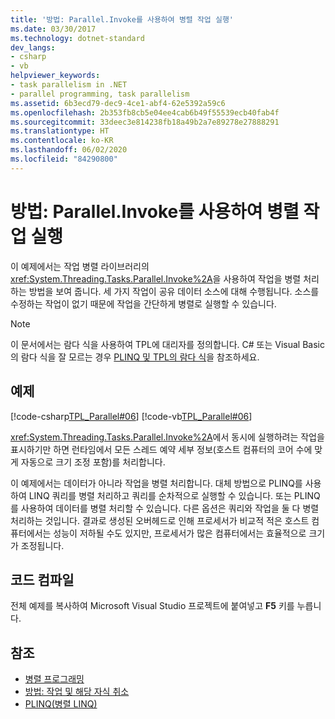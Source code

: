 ```yaml
---
title: '방법: Parallel.Invoke를 사용하여 병렬 작업 실행'
ms.date: 03/30/2017
ms.technology: dotnet-standard
dev_langs:
- csharp
- vb
helpviewer_keywords:
- task parallelism in .NET
- parallel programming, task parallelism
ms.assetid: 6b3ecd79-dec9-4ce1-abf4-62e5392a59c6
ms.openlocfilehash: 2b353fb8cb5e04ee4cab6b49f55539ecb40fab4f
ms.sourcegitcommit: 33deec3e814238fb18a49b2a7e89278e27888291
ms.translationtype: HT
ms.contentlocale: ko-KR
ms.lasthandoff: 06/02/2020
ms.locfileid: "84290800"
---
```

# <a name="how-to-use-parallelinvoke-to-execute-parallel-operations"></a>방법: Parallel.Invoke를 사용하여 병렬 작업 실행

이 예제에서는 작업 병렬 라이브러리의 <xref:System.Threading.Tasks.Parallel.Invoke%2A>을 사용하여 작업을 병렬 처리하는 방법을 보여 줍니다. 세 가지 작업이 공유 데이터 소스에 대해 수행됩니다. 소스를 수정하는 작업이 없기 때문에 작업을 간단하게 병렬로 실행할 수 있습니다.

> [!NOTE]
> 이 문서에서는 람다 식을 사용하여 TPL에 대리자를 정의합니다. C# 또는 Visual Basic의 람다 식을 잘 모르는 경우 [PLINQ 및 TPL의 람다 식](lambda-expressions-in-plinq-and-tpl.md)을 참조하세요.

## <a name="example"></a>예제

[!code-csharp[TPL_Parallel#06](../../../samples/snippets/csharp/VS_Snippets_Misc/tpl_parallel/cs/parallelinvoke.cs#06)]
[!code-vb[TPL_Parallel#06](../../../samples/snippets/visualbasic/VS_Snippets_Misc/tpl_parallel/vb/parallelinvoke.vb#06)]

<xref:System.Threading.Tasks.Parallel.Invoke%2A>에서 동시에 실행하려는 작업을 표시하기만 하면 런타임에서 모든 스레드 예약 세부 정보(호스트 컴퓨터의 코어 수에 맞게 자동으로 크기 조정 포함)를 처리합니다.

이 예제에서는 데이터가 아니라 작업을 병렬 처리합니다. 대체 방법으로 PLINQ를 사용하여 LINQ 쿼리를 병렬 처리하고 쿼리를 순차적으로 실행할 수 있습니다. 또는 PLINQ를 사용하여 데이터를 병렬 처리할 수 있습니다. 다른 옵션은 쿼리와 작업을 둘 다 병렬 처리하는 것입니다. 결과로 생성된 오버헤드로 인해 프로세서가 비교적 적은 호스트 컴퓨터에서는 성능이 저하될 수도 있지만, 프로세서가 많은 컴퓨터에서는 효율적으로 크기가 조정됩니다.

## <a name="compile-the-code"></a>코드 컴파일

전체 예제를 복사하여 Microsoft Visual Studio 프로젝트에 붙여넣고 **F5** 키를 누릅니다.

## <a name="see-also"></a>참조

- [병렬 프로그래밍](index.md)
- [방법: 작업 및 해당 자식 취소](how-to-cancel-a-task-and-its-children.md)
- [PLINQ(병렬 LINQ)](introduction-to-plinq.md)
